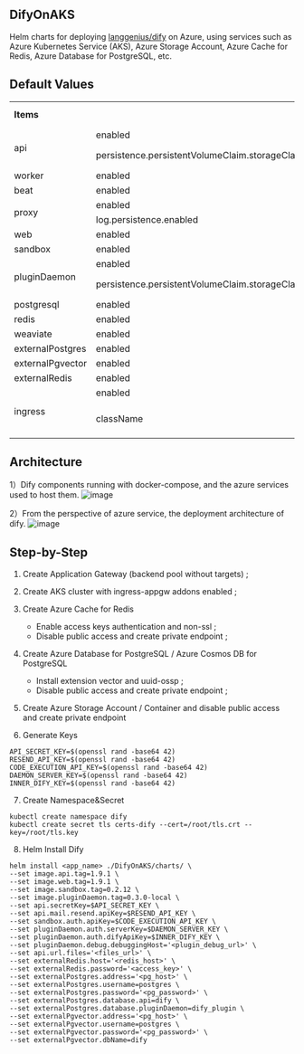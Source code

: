 ## DifyOnAKS
Helm charts for deploying [langgenius/dify](https://github.com/langgenius/dify) on Azure, using services such as Azure Kubernetes Service (AKS), Azure Storage Account, Azure Cache for Redis, Azure Database for PostgreSQL, etc.

## Default Values
<table>
    <tr>
        <td style="font-weight:bold" colspan="2">Items</td>
        <td style="font-weight:bold">Default Values</td>
    </tr>
    <tr>
        <td rowspan="2">api</td>
        <td>enabled</td>
        <td>true</td>
    </tr>
    <tr>
        <td>persistence.persistentVolumeClaim.storageClass</td>
        <td>azurefile-csi</td>
    </tr>
    <tr>
        <td>worker</td>
        <td>enabled</td>
        <td>true</td>
    </tr>
        <tr>
        <td>beat</td>
        <td>enabled</td>
        <td>false</td>
    </tr>
    <tr>
        <td rowspan="2">proxy</td>
        <td>enabled</td>
        <td>true</td>
    </tr>
    <tr>
        <td>log.persistence.enabled</td>
        <td>false</td>
    </tr>
    <tr>
        <td>web</td>
        <td>enabled</td>
        <td>true</td>
    </tr>
    <tr>
        <td>sandbox</td>
        <td>enabled</td>
        <td>true</td>
    </tr>
    <tr>
        <td rowspan="2">pluginDaemon</td>
        <td>enabled</td>
        <td>true</td>
    </tr>
    <tr>
        <td>persistence.persistentVolumeClaim.storageClass</td>
        <td>azurefile-csi</td>
    </tr>
    <tr>
        <td>postgresql</td>
        <td>enabled</td>
        <td>false</td>
    </tr>
    <tr>
        <td>redis</td>
        <td>enabled</td>
        <td>false</td>
    </tr>
    <tr>
        <td>weaviate</td>
        <td>enabled</td>
        <td>false</td>
    </tr>
    <tr>
        <td>externalPostgres</td>
        <td>enabled</td>
        <td>true</td>
    </tr>
    <tr>
        <td>externalPgvector</td>
        <td>enabled</td>
        <td>true</td>
    </tr>
    <tr>
        <td>externalRedis</td>
        <td>enabled</td>
        <td>true</td>
    </tr>
    <tr>
        <td rowspan="2">ingress</td>
        <td>enabled</td>
        <td>false</td>
    </tr>
    <tr>
        <td>className</td>
        <td>azure-application-gateway</td>
    </tr>
</table>

## Architecture

1）Dify components running with docker-compose, and the azure services used to host them.
![image](https://github.com/user-attachments/assets/84a3edd0-6475-4c34-918a-79a72d605a68)


2）From the perspective of azure service, the deployment architecture of dify.
![image](https://github.com/user-attachments/assets/c5e28365-54f1-46f3-ad65-8f7c9bc1bf11)

## Step-by-Step

1) Create Application Gateway (backend pool without targets) ;
2) Create AKS cluster with ingress-appgw addons enabled ;
3) Create Azure Cache for Redis 
    - Enable access keys authentication and non-ssl ;
    - Disable public access and create private endpoint ;
4) Create Azure Database for PostgreSQL / Azure Cosmos DB for PostgreSQL
    - Install extension vector and uuid-ossp ;
    - Disable public access and create private endpoint ;
5) Create Azure Storage Account / Container and disable public access and create private endpoint 

6) Generate Keys
```
API_SECRET_KEY=$(openssl rand -base64 42)
RESEND_API_KEY=$(openssl rand -base64 42)
CODE_EXECUTION_API_KEY=$(openssl rand -base64 42)
DAEMON_SERVER_KEY=$(openssl rand -base64 42)
INNER_DIFY_KEY=$(openssl rand -base64 42)
```

7) Create Namespace&Secret
```
kubectl create namespace dify
kubectl create secret tls certs-dify --cert=/root/tls.crt --key=/root/tls.key 
```

8) Helm Install Dify
```
helm install <app_name> ./DifyOnAKS/charts/ \
--set image.api.tag=1.9.1 \
--set image.web.tag=1.9.1 \
--set image.sandbox.tag=0.2.12 \
--set image.pluginDaemon.tag=0.3.0-local \
--set api.secretKey=$API_SECRET_KEY \
--set api.mail.resend.apiKey=$RESEND_API_KEY \
--set sandbox.auth.apiKey=$CODE_EXECUTION_API_KEY \
--set pluginDaemon.auth.serverKey=$DAEMON_SERVER_KEY \
--set pluginDaemon.auth.difyApiKey=$INNER_DIFY_KEY \
--set pluginDaemon.debug.debuggingHost='<plugin_debug_url>' \
--set api.url.files='<files_url>' \
--set externalRedis.host='<redis_host>' \
--set externalRedis.password='<access_key>' \
--set externalPostgres.address='<pg_host>' \
--set externalPostgres.username=postgres \
--set externalPostgres.password='<pg_password>' \
--set externalPostgres.database.api=dify \
--set externalPostgres.database.pluginDaemon=dify_plugin \
--set externalPgvector.address='<pg_host>' \
--set externalPgvector.username=postgres \
--set externalPgvector.password='<pg_password>' \
--set externalPgvector.dbName=dify
```